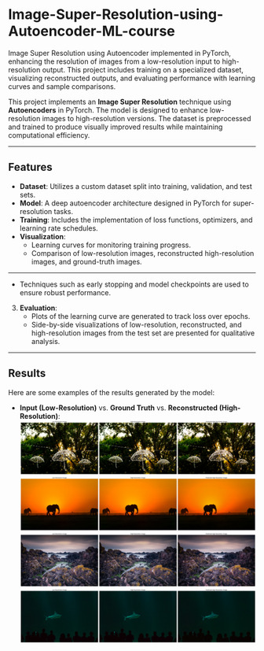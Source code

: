 # Image-Super-Resolution-using-Autoencoder-ML-course
Image Super Resolution using Autoencoder implemented in PyTorch, enhancing the resolution of images from a low-resolution input to high-resolution output. This project includes training on a specialized dataset, visualizing reconstructed outputs, and evaluating performance with learning curves and sample comparisons.

This project implements an **Image Super Resolution** technique using **Autoencoders** in PyTorch. The model is designed to enhance low-resolution images to high-resolution versions. The dataset is preprocessed and trained to produce visually improved results while maintaining computational efficiency.

---

## Features
- **Dataset**: Utilizes a custom dataset split into training, validation, and test sets.
- **Model**: A deep autoencoder architecture designed in PyTorch for super-resolution tasks.
- **Training**: Includes the implementation of loss functions, optimizers, and learning rate schedules.
- **Visualization**:
  - Learning curves for monitoring training progress.
  - Comparison of low-resolution images, reconstructed high-resolution images, and ground-truth images.

---


   - Techniques such as early stopping and model checkpoints are used to ensure robust performance.

3. **Evaluation**:
   - Plots of the learning curve are generated to track loss over epochs.
   - Side-by-side visualizations of low-resolution, reconstructed, and high-resolution images from the test set are presented for qualitative analysis.

---

## Results
Here are some examples of the results generated by the model:

- **Input (Low-Resolution)** vs. **Ground Truth** vs. **Reconstructed (High-Resolution)**:
  ![Super-Resolution Results](output1.png)
  ![Super-Resolution Results](output2.png)
  ![Super-Resolution Results](output3.png)
  ![Super-Resolution Results](output4.png)
